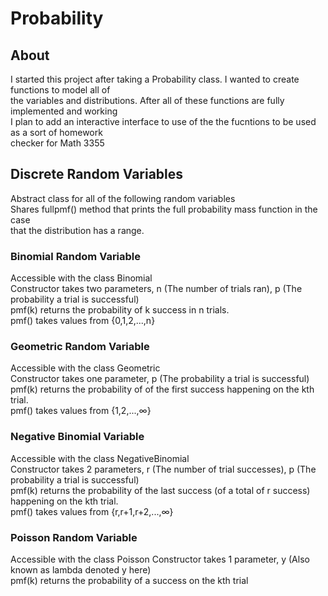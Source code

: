 # Probability

## About
I started this project after taking a Probability class. I wanted to create functions to model all of  
the variables and distributions. After all of these functions are fully implemented and working  
I plan to add an interactive interface to use of the the fucntions to be used as a sort of homework  
checker for Math 3355

## Discrete Random Variables
Abstract class for all of the following random variables  
Shares fullpmf() method that prints the full probability mass function in the case  
that the distribution has a range.  
  
### Binomial Random Variable
Accessible with the class Binomial  
Constructor takes two parameters, n (The number of trials ran), p (The probability a trial is successful)  
pmf(k) returns the probability of k success in n trials.  
pmf() takes values from {0,1,2,...,n}  

### Geometric Random Variable
Accessible with the class Geometric  
Constructor takes one parameter, p (The probability a trial is successful)  
pmf(k) returns the probability of of the first success happening on the kth trial.  
pmf() takes values from {1,2,...,∞}  

### Negative Binomial Variable
Accessible with the class NegativeBinomial  
Constructor takes 2 parameters, r (The number of trial successes), p (The probability a trial is successful)  
pmf(k) returns the probability of the last success (of a total of r success) happening on the kth trial.  
pmf() takes values from {r,r+1,r+2,...,∞}  

### Poisson Random Variable
Accessible with the class Poisson
Constructor takes 1 parameter, y (Also known as lambda denoted y here)  
pmf(k) returns the probability of a success on the kth trial
